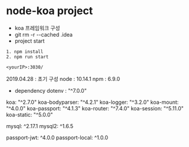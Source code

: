 # node-koa project

- koa 프레임워크 구성
- git rm -r --cached .idea
- project start 
```
1. npm install
2. npm run start

<yourIP>:3030/

```
2019.04.28 : 초기 구성
node : 10.14.1
npm : 6.9.0

- dependency
dotenv : "^7.0.0"

koa: "^2.7.0"
koa-bodyparser: "^4.2.1"
koa-logger: "^3.2.0"
koa-mount: "^4.0.0"
koa-passport: "^4.1.3"
koa-router: "^7.4.0"
koa-session: "^5.11.0"
koa-static: "^5.0.0"

mysql: ^2.17.1
mysql2: ^1.6.5

passport-jwt: ^4.0.0
passport-local: ^1.0.0

```
